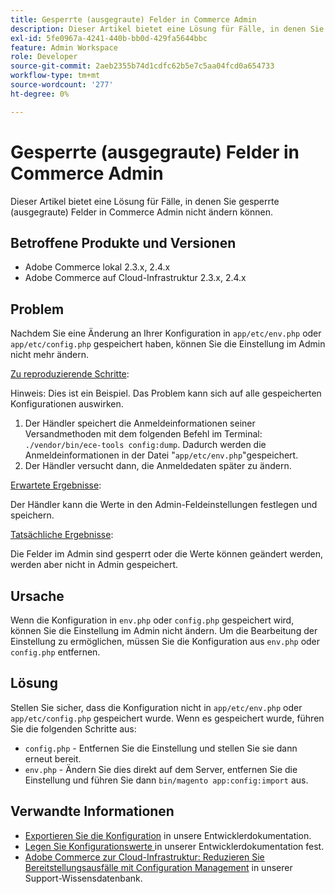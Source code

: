 ```yaml
---
title: Gesperrte (ausgegraute) Felder in Commerce Admin
description: Dieser Artikel bietet eine Lösung für Fälle, in denen Sie keine Felder in Commerce Admin ändern können.
exl-id: 5fe0967a-4241-440b-bb0d-429fa5644bbc
feature: Admin Workspace
role: Developer
source-git-commit: 2aeb2355b74d1cdfc62b5e7c5aa04fcd0a654733
workflow-type: tm+mt
source-wordcount: '277'
ht-degree: 0%

---
```


# Gesperrte (ausgegraute) Felder in Commerce Admin

Dieser Artikel bietet eine Lösung für Fälle, in denen Sie gesperrte (ausgegraute) Felder in Commerce Admin nicht ändern können.

## Betroffene Produkte und Versionen

* Adobe Commerce lokal 2.3.x, 2.4.x
* Adobe Commerce auf Cloud-Infrastruktur 2.3.x, 2.4.x

## Problem

Nachdem Sie eine Änderung an Ihrer Konfiguration in `app/etc/env.php` oder `app/etc/config.php` gespeichert haben, können Sie die Einstellung im Admin nicht mehr ändern.

<u>Zu reproduzierende Schritte</u>:

Hinweis: Dies ist ein Beispiel. Das Problem kann sich auf alle gespeicherten Konfigurationen auswirken.

1. Der Händler speichert die Anmeldeinformationen seiner Versandmethoden mit dem folgenden Befehl im Terminal: `./vendor/bin/ece-tools config:dump`. Dadurch werden die Anmeldeinformationen in der Datei &quot;`app/etc/env.php`&quot;gespeichert.
1. Der Händler versucht dann, die Anmeldedaten später zu ändern.

<u>Erwartete Ergebnisse</u>:

Der Händler kann die Werte in den Admin-Feldeinstellungen festlegen und speichern.

<u>Tatsächliche Ergebnisse</u>:

Die Felder im Admin sind gesperrt oder die Werte können geändert werden, werden aber nicht in Admin gespeichert.

## Ursache

Wenn die Konfiguration in `env.php` oder `config.php` gespeichert wird, können Sie die Einstellung im Admin nicht ändern. Um die Bearbeitung der Einstellung zu ermöglichen, müssen Sie die Konfiguration aus `env.php` oder `config.php` entfernen.

## Lösung

Stellen Sie sicher, dass die Konfiguration nicht in `app/etc/env.php` oder `app/etc/config.php` gespeichert wurde. Wenn es gespeichert wurde, führen Sie die folgenden Schritte aus:

* `config.php` - Entfernen Sie die Einstellung und stellen Sie sie dann erneut bereit.
* `env.php` - Ändern Sie dies direkt auf dem Server, entfernen Sie die Einstellung und führen Sie dann `bin/magento app:config:import` aus.

## Verwandte Informationen

* [Exportieren Sie die Konfiguration](https://experienceleague.adobe.com/en/docs/commerce-operations/configuration-guide/cli/configuration-management/export-configuration) in unsere Entwicklerdokumentation.
* [Legen Sie Konfigurationswerte ](https://experienceleague.adobe.com/en/docs/commerce-operations/configuration-guide/cli/configuration-management/set-configuration-values) in unserer Entwicklerdokumentation fest.
* [Adobe Commerce zur Cloud-Infrastruktur: Reduzieren Sie Bereitstellungsausfälle mit Configuration Management](/help/how-to/general/magento-cloud-reduce-deployment-downtime-with-configuration-management.md) in unserer Support-Wissensdatenbank.
